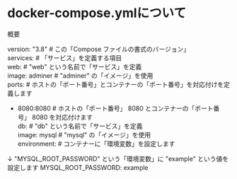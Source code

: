 # docker-compose.ymlについて
概要
  
version: "3.8"  # この「Compose ファイルの書式のバージョン」  
services:       # 「サービス」を定義する項目  
web:            # "web" という名前で「サービス」を定義  
image: adminer  # "adminer" の「イメージ」を使用  
ports: # ホストの「ポート番号」とコンテナーの「ポート番号」を対応付けを定義します
- 8080:8080     # ホストの「ポート番号」 8080 とコンテナーの「ポート番号」 8080 を対応付けます  
db: # "db" という名前で「サービス」を定義  
image: mysql # "mysql" の「イメージ」を使用  
environment: # コンテナーに「環境変数」を設定します  

↓ "MYSQL_ROOT_PASSWORD" という「環境変数」に "example" という値を設定します MYSQL_ROOT_PASSWORD: example
